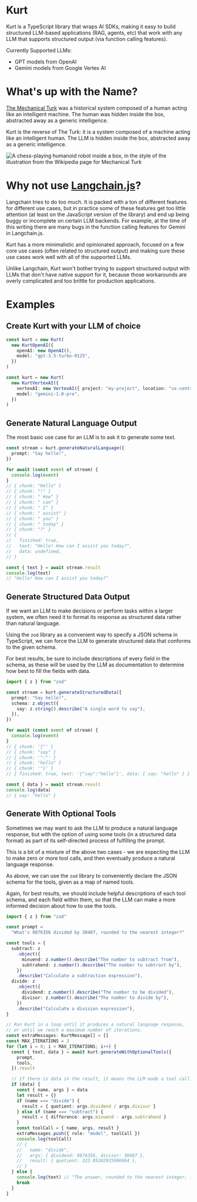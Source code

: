 # Kurt

Kurt is a TypeScript library that wraps AI SDKs, making it easy to build structured LLM-based applications (RAG, agents, etc) that work with any LLM that supports structured output (via function calling features).

Currently Supported LLMs:

- GPT models from OpenAI
- Gemini models from Google Vertex AI

# What's up with the Name?

[The Mechanical Turk](https://en.wikipedia.org/wiki/Mechanical_Turk) was a historical system composed of a human acting like an intelligent machine. The human was hidden inside the box, abstracted away as a generic intelligence.

Kurt is the reverse of The Turk: it is a system composed of a machine acting like an intelligent human. The LLM is hidden inside the box, abstracted away as a generic intelligence.

![A chess-playing humanoid robot inside a box, in the style of the illustration from the Wikipedia page for Mechanical Turk](./assets/kurt.jpg)

# Why not use [Langchain.js](https://js.langchain.com/docs/get_started/introduction)?

Langchain tries to do too much. It is packed with a ton of different features for different use cases, but in practice some of these features get too little attention (at least on the JavaScript version of the library) and end up being buggy or incomplete on certain LLM backends. For example, at the time of this writing there are many bugs in the function calling features for Gemini in Langchain.js.

Kurt has a more minimalistic and opinionated approach, focused on a few core use cases (often related to structured output) and making sure these use cases work well with all of the supported LLMs.

Unlike Langchain, Kurt won't bother trying to support structured output with LLMs that don't have native support for it, because those workarounds are overly complicated and too brittle for production applications.

# Examples

## Create Kurt with your LLM of choice

```ts
const kurt = new Kurt(
  new KurtOpenAI({
    openAI: new OpenAI(),
    model: "gpt-3.5-turbo-0125",
  })
)
```

```ts
const kurt = new Kurt(
  new KurtVertexAI({
    vertexAI: new VertexAI({ project: "my-project", location: "us-central1" }),
    model: "gemini-1.0-pro",
  })
)
```

## Generate Natural Language Output

The most basic use case for an LLM is to ask it to generate some text.

```ts
const stream = kurt.generateNaturalLanguage({
  prompt: "Say hello!",
})

for await (const event of stream) {
  console.log(event)
}
// { chunk: "Hello" }
// { chunk: "!" }
// { chunk: " How" }
// { chunk: " can" }
// { chunk: " I" }
// { chunk: " assist" }
// { chunk: " you" }
// { chunk: " today" }
// { chunk: "?" }
// {
//   finished: true,
//   text: "Hello! How can I assist you today?",
//   data: undefined,
// }

const { text } = await stream.result
console.log(text)
// "Hello! How can I assist you today?"
```

## Generate Structured Data Output

If we want an LLM to make decisions or perform tasks within a larger system, we often need it to format its response as structured data rather than natural language.

Using the `zod` library as a convenient way to specify a JSON schema in TypeScript, we can force the LLM to generate structured data that conforms to the given schema.

For best results, be sure to include descriptions of every field in the schema, as these will be used by the LLM as documentation to determine how best to fill the fields with data.

```ts
import { z } from "zod"

const stream = kurt.generateStructuredData({
  prompt: "Say hello!",
  schema: z.object({
    say: z.string().describe("A single word to say"),
  }),
})

for await (const event of stream) {
  console.log(event)
}
// { chunk: '{"' }
// { chunk: "say" }
// { chunk: '":"' }
// { chunk: "hello" }
// { chunk: '"}' }
// { finished: true, text: '{"say":"hello"}', data: { say: "hello" } }

const { data } = await stream.result
console.log(data)
// { say: "hello" }
```

## Generate With Optional Tools

Sometimes we may want to ask the LLM to produce a natural language response, but with the option of using some tools (in a structured data format) as part of its self-directed process of fulfilling the prompt.

This is a bit of a mixture of the above two cases - we are expecting the LLM to make zero or more tool calls, and then eventually produce a natural language response.

As above, we can use the `zod` library to conveniently declare the JSON schema for the tools, given as a map of named tools.

Again, for best results, we should include helpful descriptions of each tool schema, and each field within them, so that the LLM can make a more informed decision about how to use the tools.

```ts
import { z } from "zod"

const prompt =
  "What's 9876356 divided by 30487, rounded to the nearest integer?"

const tools = {
  subtract: z
    .object({
      minuend: z.number().describe("The number to subtract from"),
      subtrahend: z.number().describe("The number to subtract by"),
    })
    .describe("Calculate a subtraction expression"),
  divide: z
    .object({
      dividend: z.number().describe("The number to be divided"),
      divisor: z.number().describe("The number to divide by"),
    })
    .describe("Calculate a division expression"),
}

// Run Kurt in a loop until it produces a natural language response,
// or until we reach a maximum number of iterations.
const extraMessages: KurtMessage[] = []
const MAX_ITERATIONS = 3
for (let i = 0; i < MAX_ITERATIONS; i++) {
  const { text, data } = await kurt.generateWithOptionalTools({
    prompt,
    tools,
  }).result

  // If there is data in the result, it means the LLM made a tool call.
  if (data) {
    const { name, args } = data
    let result = {}
    if (name === "divide") {
      result = { quotient: args.dividend / args.divisor }
    } else if (name === "subtract") {
      result = { difference: args.minuend - args.subtrahend }
    }
    const toolCall = { name, args, result }
    extraMessages.push({ role: "model", toolCall })
    console.log(toolCall)
    // {
    //   name: "divide",
    //   args: { dividend: 9876356, divisor: 30487 },
    //   result: { quotient: 323.95302915996984 },
    // }
  } else {
    console.log(text) // "The answer, rounded to the nearest integer, is 324."
    break
  }
}
```
